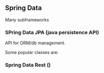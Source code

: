 
## Spring Data
Many subframeworks

### SPring Data JPA (java persistence API)

API for ORM/db management.

Some popular classes are: 

### Spring Data Rest ()
